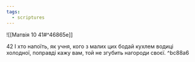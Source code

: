 ```yaml
---
tags:
  - scriptures
---
```


![[Матвія 10 41#^46865e]]

42 І хто напоїть, як учня, кого з малих цих бодай кухлем водиці холодної, поправді кажу вам, той не згубить нагороди своєї. ^bc88a6

